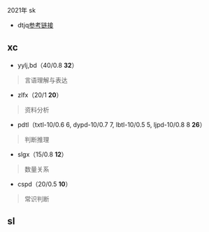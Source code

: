 
<style>
blockquote{font-size:14px;}
</style>

2021年 sk

* dtjq[参考链接](https://www.zhihu.com/question/40382159)

## xc

* yylj,bd（40/0.8 **32**）
>言语理解与表达

* zlfx（20/1 **20**）
>资料分析

* pdtl（txtl-10/0.6 6, dypd-10/0.7 7, lbtl-10/0.5 5, ljpd-10/0.8 8  **26**）
>判断推理

* slgx（15/0.8 **12**）
>数量关系

* cspd（20/0.5 **10**）
>常识判断

## sl